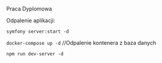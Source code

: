 Praca Dyplomowa


Odpalenie aplikacji:

`symfony server:start -d`

`docker-compose up -d` //Odpalenie kontenera z baza danych

`npm run dev-server -d`
